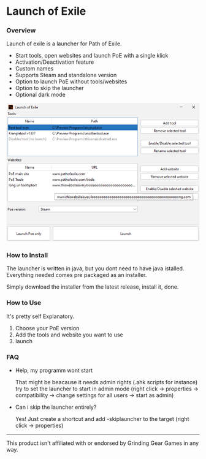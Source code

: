 # Launch of Exile

### Overview

Launch of exile is a launcher for Path of Exile.

- Start tools, open websites and launch PoE with a single klick
- Activation/Deactivation feature 
- Custom names
- Supports Steam and standalone version
- Option to launch PoE without tools/websites
- Option to skip the launcher
- Optional dark mode

![Preview Picture](PreviewPicture.png)

### How to Install

The launcher is written in java, but you dont need to have java istalled.
Everything needed comes pre packaged as an installer.

Simply download the installer from the latest release, install it, done.

### How to Use

It's pretty self Explanatory.
1. Choose your PoE version
2. Add the tools and website you want to use
3. launch

### FAQ

- Help, my programm wont start
  
  That might be beacause it needs admin rights (.ahk scripts for instance) try to set the launcher to start in admin mode (right click -> properties -> compatibility -> change settings for all users -> start as admin)
  
- Can i skip the launcher entirely?

  Yes! Just create a shortcut and add -skiplauncher to the target (right click -> properties)
---
This product isn't affiliated with or endorsed by Grinding Gear Games in any way.
